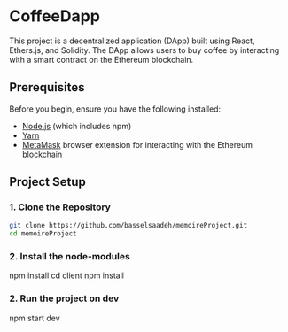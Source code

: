 # CoffeeDapp

This project is a decentralized application (DApp) built using React, Ethers.js, and Solidity. The DApp allows users to buy coffee by interacting with a smart contract on the Ethereum blockchain.

## Prerequisites

Before you begin, ensure you have the following installed:
- [Node.js](https://nodejs.org/) (which includes npm)
- [Yarn](https://yarnpkg.com/)
- [MetaMask](https://metamask.io/) browser extension for interacting with the Ethereum blockchain

## Project Setup

### 1. Clone the Repository

```sh
git clone https://github.com/basselsaadeh/memoireProject.git
cd memoireProject
```

### 2. Install the node-modules
npm install
cd client
npm install

### 2. Run the project on dev
npm start dev
